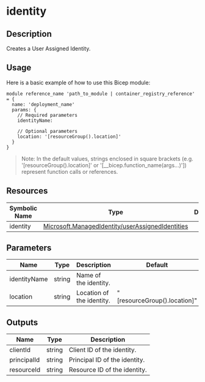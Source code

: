 # identity

## Description

Creates a User Assigned Identity.

## Usage

Here is a basic example of how to use this Bicep module:

```bicep
module reference_name 'path_to_module | container_registry_reference' = {
  name: 'deployment_name'
  params: {
    // Required parameters
    identityName:

    // Optional parameters
    location: '[resourceGroup().location]'
  }
}
```

> Note: In the default values, strings enclosed in square brackets (e.g. '[resourceGroup().location]' or '[__bicep.function_name(args...)']) represent function calls or references.

## Resources

| Symbolic Name | Type | Description |
| --- | --- | --- |
| identity | [Microsoft.ManagedIdentity/userAssignedIdentities](https://learn.microsoft.com/en-us/azure/templates/microsoft.managedidentity/userassignedidentities) |  |

## Parameters

| Name | Type | Description | Default |
| --- | --- | --- | --- |
| identityName | string | Name of the identity. |  |
| location | string | Location of the identity. | "[resourceGroup().location]" |

## Outputs

| Name | Type | Description |
| --- | --- | --- |
| clientId | string | Client ID of the identity. |
| principalId | string | Principal ID of the identity. |
| resourceId | string | Resource ID of the identity. |
